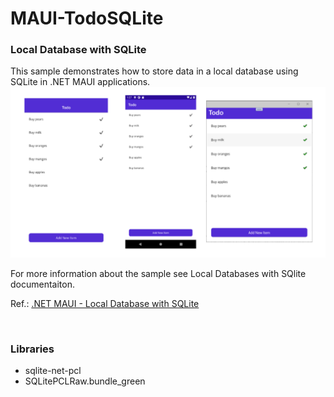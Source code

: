 # MAUI-TodoSQLite

### Local Database with SQLite
This sample demonstrates how to store data in a local database using SQLite in .NET MAUI applications.
![Todo List](images/todo-list.png)

For more information about the sample see Local Databases with SQlite documentaiton.

Ref.: [.NET MAUI - Local Database with SQLite](https://github.com/dotnet/maui-samples/tree/main/6.0/Data/TodoSQLite)

&nbsp;

### Libraries

- sqlite-net-pcl
- SQLitePCLRaw.bundle_green